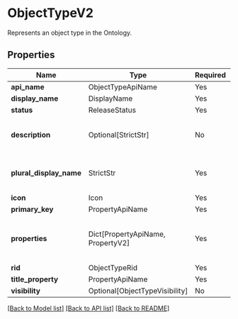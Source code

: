 # ObjectTypeV2

Represents an object type in the Ontology.

## Properties
| Name | Type | Required | Description |
| ------------ | ------------- | ------------- | ------------- |
**api_name** | ObjectTypeApiName | Yes |  |
**display_name** | DisplayName | Yes |  |
**status** | ReleaseStatus | Yes |  |
**description** | Optional[StrictStr] | No | The description of the object type. |
**plural_display_name** | StrictStr | Yes | The plural display name of the object type. |
**icon** | Icon | Yes |  |
**primary_key** | PropertyApiName | Yes |  |
**properties** | Dict[PropertyApiName, PropertyV2] | Yes | A map of the properties of the object type. |
**rid** | ObjectTypeRid | Yes |  |
**title_property** | PropertyApiName | Yes |  |
**visibility** | Optional[ObjectTypeVisibility] | No |  |


[[Back to Model list]](../../../README.md#models-v1-link) [[Back to API list]](../../README.md#documentation-for-api-endpoints) [[Back to README]](../../README.md)
